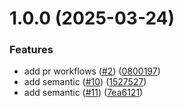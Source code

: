 # 1.0.0 (2025-03-24)


### Features

* add pr workflows ([#2](https://github.com/nonov1012/template-api-node/issues/2)) ([0800197](https://github.com/nonov1012/template-api-node/commit/0800197b0678450233ac45d5eac55309e62ecf6a))
* add semantic ([#10](https://github.com/nonov1012/template-api-node/issues/10)) ([1527527](https://github.com/nonov1012/template-api-node/commit/1527527c85e3013e37944f57df4c37e3a3800660))
* add semantic ([#11](https://github.com/nonov1012/template-api-node/issues/11)) ([7ea6121](https://github.com/nonov1012/template-api-node/commit/7ea61214a9924ff1c098bb418b994d91700bd633))
